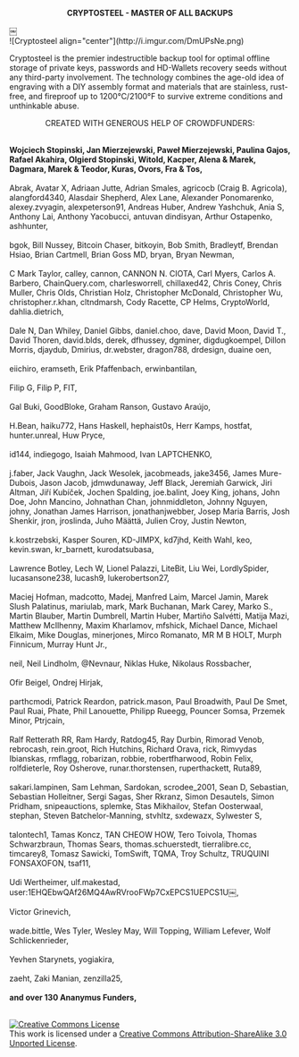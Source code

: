 <p align="center"><b>CRYPTOSTEEL - MASTER OF ALL BACKUPS</b> </p>
￼<br>
![Cryptosteel align="center"](http://i.imgur.com/DmUPsNe.png)

Cryptosteel is the premier indestructible backup tool for optimal offline storage of private keys, passwords and HD-Wallets recovery seeds without any third-party involvement. 
The technology combines the age-old idea of engraving with a DIY assembly format and materials that are stainless, rust-free, and fireproof up to 1200°C/2100°F to survive extreme conditions and unthinkable abuse.
<p align="center">
CREATED WITH GENEROUS HELP OF CROWDFUNDERS:</p>
<B><br>
Wojciech Stopinski,
Jan Mierzejewski, 
Paweł Mierzejewski, 
Paulina Gajos, 
Rafael Akahira, 
Olgierd Stopinski, 
Witold, 
Kacper, 
Alena & Marek, 
Dagmara, 
Marek & Teodor, 
Kuras, 
Ovors, 
Fra & Tos, </B>
<br><br>
Abrak, 
Avatar X, 
Adriaan Jutte, 
Adrian Smales, 
agricocb (Craig B. Agricola), 
alangford4340, 
Alasdair Shepherd, 
Alex Lane, 
Alexander Ponomarenko, 
alexey.zvyagin, 
alexpeterson91, 
Andreas Huber, 
Andrew Yashchuk, 
Ania S, 
Anthony Lai, 
Anthony Yacobucci, 
antuvan dindisyan, 
Arthur Ostapenko, 
ashhunter, 
<br><br>
bgok, 
Bill Nussey, 
Bitcoin Chaser, 
bitkoyin, 
Bob Smith, 
Bradleytf, 
Brendan Hsiao, 
Brian Cartmell, 
Brian Goss MD, 
bryan, 
Bryan Newman, 
<br><br>
C Mark Taylor, 
calley, 
cannon, 
CANNON N. CIOTA, 
Carl Myers, 
Carlos A. Barbero, 
ChainQuery.com, 
charlesworrell, 
chillaxed42, 
Chris Coney, 
Chris Muller, 
Chris Olds, 
Christian Holz,
Christopher McDonald,
Christopher Wu, 
christopher.r.khan, 
cltndmarsh, 
Cody Racette, 
CP Helms, 
CryptoWorld,
dahlia.dietrich, 
<br><br>
Dale N, 
Dan Whiley, 
Daniel Gibbs,
daniel.choo, 
dave, 
David Moon, 
David T., 
David Thoren, 
david.blds, 
derek, 
dfhussey, 
dgminer, 
digdugkoempel,
Dillon Morris, 
djaydub, 
Dmirius, 
dr.webster, 
dragon788, 
drdesign, 
duaine oen, 
<br><br>
eiichiro, 
eramseth, 
Erik Pfaffenbach, 
erwinbantilan, 
<br><br>
Filip G, 
Filip P, 
FIT, 
<br><br>
Gal Buki, 
GoodBloke, 
Graham Ranson, 
Gustavo Araújo, 
<br><br>
H.Bean, 
haiku772, 
Hans Haskell, 
hephaist0s, 
Herr Kamps, 
hostfat, 
hunter.unreal, 
Huw Pryce, 
<br><br>
id144, 
indiegogo, 
Isaiah Mahmood, 
Ivan LAPTCHENKO, 
<br><br>
j.faber, 
Jack Vaughn, 
Jack Wesolek, 
jacobmeads, 
jake3456, 
James Mure-Dubois, 
Jason Jacob, 
jdmwdunaway, 
Jeff Black, 
Jeremiah Garwick, 
Jiri Altman, 
Jiří Kubíček, 
Jochen Spalding, 
joe.balint, 
Joey King, 
johans, 
John Doe, 
John Mancino, 
Johnathan Chan, 
johnmiddleton, 
Johnny Nguyen, 
johny, 
Jonathan James Harrison, 
jonathanjwebber, 
Josep Maria Barris, 
Josh Shenkir, 
jron, 
jroslinda, 
Juho Määttä, 
Julien Croy, 
Justin Newton, 
<br><br>
k.kostrzebski, 
Kasper Souren, 
KD-JIMPX, 
kd7jhd, 
Keith Wahl, 
keo, 
kevin.swan, 
kr_barnett, 
kurodatsubasa, 
<br><br>
Lawrence Botley, 
Lech W, 
Lionel Palazzi, 
LiteBit, 
Liu Wei, 
LordlySpider, 
lucasansone238, 
lucash9, 
lukerobertson27, 
<br><br>
Maciej Hofman, 
madcotto, 
Madej, 
Manfred Laim, 
Marcel Jamin, 
Marek Slush Palatinus, 
mariulab, 
mark, 
Mark Buchanan, 
Mark Carey, 
Marko S., 
Martin Blauber, 
Martin Dumbrell, 
Martin Huber, 
Martiño Salvétti, 
Matija Mazi, 
Matthew McIlhenny, 
Maxim Kharlamov, 
mfshick, 
Michael Dance, 
Michael Elkaim, 
Mike Douglas, 
minerjones, 
Mirco Romanato, 
MR M B HOLT, 
Murph Finnicum, 
Murray Hunt Jr., 
<br><br>
neil, 
Neil Lindholm, 
@Nevnaur, 
Niklas Huke, 
Nikolaus Rossbacher, 
<br><br>
Ofir Beigel, 
Ondrej Hirjak, 
<br><br>
parthcmodi, 
Patrick Reardon, 
patrick.mason, 
Paul Broadwith, 
Paul De Smet, 
Paul Ruai, 
Phate, 
Phil Lanouette, 
Philipp Rueegg, 
Pouncer Somsa, 
Przemek Minor, 
Ptrjcain, 
<br><br>
Ralf Retterath RR, 
Ram Hardy, 
Ratdog45, 
Ray Durbin, 
Rimorad Venob, 
rebrocash, 
rein.groot, 
Rich Hutchins, 
Richard Orava, 
rick, 
Rimvydas Ibianskas, 
rmflagg, 
robarizan, 
robbie, 
robertfharwood, 
Robin Felix, 
rolfdieterle, 
Roy Osherove, 
runar.thorstensen, 
ruperthackett, 
Ruta89, 
<br><br>
sakari.lampinen, 
Sam Lehman, 
Sardokan, 
scrodee_2001, 
Sean D, 
Sebastian, 
Sebastian Holleitner, 
Sergi Sagas, 
Sher Rkranz, 
Simon Desautels, 
Simon Pridham, 
snipeauctions, 
splemke, 
Stas Mikhailov, 
Stefan Oosterwaal, 
stephan, 
Steven Batchelor-Manning, 
stvhltz, 
sxdewazx, 
Sylwester S, 
<br><br>
talontech1, 
Tamas Koncz, 
TAN CHEOW HOW, 
Tero Toivola, 
Thomas Schwarzbraun, 
Thomas Sears, 
thomas.schuerstedt, 
tierralibre.cc, 
timcarey8, 
Tomasz Sawicki, 
TomSwift, 
TQMA, 
Troy Schultz, 
TRUQUINI FONSAXOFON, 
tsaf11, 
<br><br>
Udi Wertheimer, 
ulf.makestad, 
user:1EHQEbwQAf26MQ4AwRVrooFWp7CxEPCS1UEPCS1U￼, 
<br><br>
Victor Grinevich, 
<br><br>
wade.bittle, 
Wes Tyler, 
Wesley May, 
Will Topping, 
William Lefever, 
Wolf Schlickenrieder, 
<br><br>
Yevhen Starynets, 
yogiakira, 
<br><br>
zaeht, 
Zaki Manian, 
zenzilla25, 
<br><br><B>
and over 130 Ananymus Funders,<br>
<br></B>




[![Creative Commons License](https://i.creativecommons.org/l/by-sa/3.0/88x31.png)](http://creativecommons.org/licenses/by-sa/3.0/)  
This work is licensed under a [Creative Commons Attribution-ShareAlike 3.0 Unported License](http://creativecommons.org/licenses/by-sa/3.0/).
